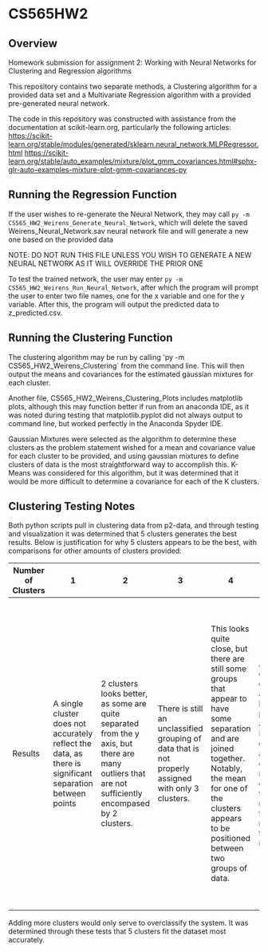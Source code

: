 # CS565HW2

## Overview
Homework submission for assignment 2: Working with Neural Networks for Clustering and Regression algorithms

This repository contains two separate methods, a Clustering algorithm for a provided data set and a Multivariate Regression algorithm with a provided pre-generated neural network.

The code in this repository was constructed with assistance from the documentation at scikit-learn.org, particularly the following articles:
https://scikit-learn.org/stable/modules/generated/sklearn.neural_network.MLPRegressor.html
https://scikit-learn.org/stable/auto_examples/mixture/plot_gmm_covariances.html#sphx-glr-auto-examples-mixture-plot-gmm-covariances-py

## Running the Regression Function

If the user wishes to re-generate the Neural Network, they may call `py -m CS565_HW2_Weirens_Generate_Neural_Network`, which will delete the saved Weirens_Neural_Network.sav neural network file and will generate a new one based on the provided data

NOTE: DO NOT RUN THIS FILE UNLESS YOU WISH TO GENERATE A NEW NEURAL NETWORK AS IT WILL OVERRIDE THE PRIOR ONE

To test the trained network, the user may enter `py -m CS565_HW2_Weirens_Run_Neural_Network`, after which the program will prompt the user to enter two file names, one for the x variable and one for the y variable. After this, the program will output the predicted data to z_predicted.csv.

## Running the Clustering Function

The clustering algorithm may be run by calling 'py -m CS565_HW2_Weirens_Clustering` from the command line. This will then output the means and covariances for the estimated gaussian mixtures for each cluster.

Another file, CS565_HW2_Weirens_Clustering_Plots includes matplotlib plots, although this may function better if run from an anaconda IDE, as it was noted during testing that matplotlib.pyplot did not always output to command line, but worked perfectly in the Anaconda Spyder IDE.

Gaussian Mixtures were selected as the algorithm to determine these clusters as the problem statement wished for a mean and covariance value for each cluster to be provided, and using gaussian mixtures to define clusters of data is the most straightforward way to accomplish this. K-Means was considered for this algorithm, but it was determined that it would be more difficult to determine a covariance for each of the K clusters.

## Clustering Testing Notes

Both python scripts pull in clustering data from p2-data, and through testing and visualization it was determined that 5 clusters generates the best results. Below is justification for why 5 clusters appears to be the best, with comparisons for other amounts of clusters provided:

| Number of Clusters | 1 | 2 | 3 | 4 | 5 | 6 | 7 | 8 | 9 | 10 |
| ------------------ | - | - | - | - | - | - | - | - | - | -- |
| Results | A single cluster does not accurately reflect the data, as there is significant separation between points | 2 clusters looks better, as some are quite separated from the y axis, but there are many outliers that are not sufficiently encompased by 2 clusters. | There is still an unclassified grouping of data that is not properly assigned with only 3 clusters. | This looks quite close, but there are still some groups that appear to have some separation and are joined together. Notably, the mean for one of the clusters appears to be positioned between two groups of data. | All of the groups of data appear to be properly assigned. Each cluster has a very clear mean and covariance that represents the majority of the data in its area. | When adding clusters over 5, some of the previously single groups appear to be split in an unnecessary way. Notably, one of the largest clusters is split into two from 5-6 because it is simply trying to find more ways to differentiate, even though the split cluster is still similar enough to be considered one cluster. | Same as 6, instead the largest cluster is split into 3, rather than 2 clusters. | 3 clusters from the results in the 5 cluster simuation are now split into 2, the clusters are becoming increasingly divided | The clusters continue to be increasingly and unnecessarily divided. | The clusters begin to overlap unnecessarily to accommodate the specified number. |

Adding more clusters would only serve to overclassify the system. It was determined through these tests that 5 clusters fit the dataset most accurately.
